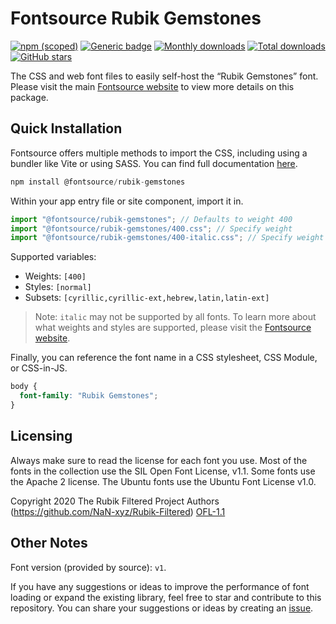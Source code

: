 # Fontsource Rubik Gemstones

[![npm (scoped)](https://img.shields.io/npm/v/@fontsource/rubik-gemstones?color=brightgreen)](https://www.npmjs.com/package/@fontsource/rubik-gemstones) [![Generic badge](https://img.shields.io/badge/fontsource-passing-brightgreen)](https://github.com/fontsource/fontsource) [![Monthly downloads](https://badgen.net/npm/dm/@fontsource/rubik-gemstones)](https://github.com/fontsource/fontsource) [![Total downloads](https://badgen.net/npm/dt/@fontsource/rubik-gemstones)](https://github.com/fontsource/fontsource) [![GitHub stars](https://img.shields.io/github/stars/fontsource/fontsource.svg?style=social&label=Star)](https://github.com/fontsource/fontsource/stargazers)

The CSS and web font files to easily self-host the “Rubik Gemstones” font. Please visit the main [Fontsource website](https://fontsource.org/fonts/rubik-gemstones) to view more details on this package.

## Quick Installation

Fontsource offers multiple methods to import the CSS, including using a bundler like Vite or using SASS. You can find full documentation [here](https://fontsource.org/docs/getting-started/introduction).

```javascript
npm install @fontsource/rubik-gemstones
```

Within your app entry file or site component, import it in.

```javascript
import "@fontsource/rubik-gemstones"; // Defaults to weight 400
import "@fontsource/rubik-gemstones/400.css"; // Specify weight
import "@fontsource/rubik-gemstones/400-italic.css"; // Specify weight and style
```

Supported variables:
- Weights: `[400]`
- Styles: `[normal]`
- Subsets: `[cyrillic,cyrillic-ext,hebrew,latin,latin-ext]`

> Note: `italic` may not be supported by all fonts. To learn more about what weights and styles are supported, please visit the [Fontsource website](https://fontsource.org/fonts/rubik-gemstones).

Finally, you can reference the font name in a CSS stylesheet, CSS Module, or CSS-in-JS.

```css
body {
  font-family: "Rubik Gemstones";
}
```

## Licensing
Always make sure to read the license for each font you use. Most of the fonts in the collection use the SIL Open Font License, v1.1. Some fonts use the Apache 2 license. The Ubuntu fonts use the Ubuntu Font License v1.0.

Copyright 2020 The Rubik Filtered Project Authors (https://github.com/NaN-xyz/Rubik-Filtered)
[OFL-1.1](https://openfontlicense.org)

## Other Notes
Font version (provided by source): `v1`.

If you have any suggestions or ideas to improve the performance of font loading or expand the existing library, feel free to star and contribute to this repository. You can share your suggestions or ideas by creating an [issue](https://github.com/fontsource/fontsource/issues).